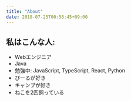 ```yaml
---
title: "About"
date: 2018-07-25T00:58:45+09:00
---
```


私はこんな人:
--

* Webエンジニア
* Java
* 勉強中: JavaScript, TypeScript, React, Python
* びーるが好き
* キャンプが好き
* ねこを2匹飼っている

